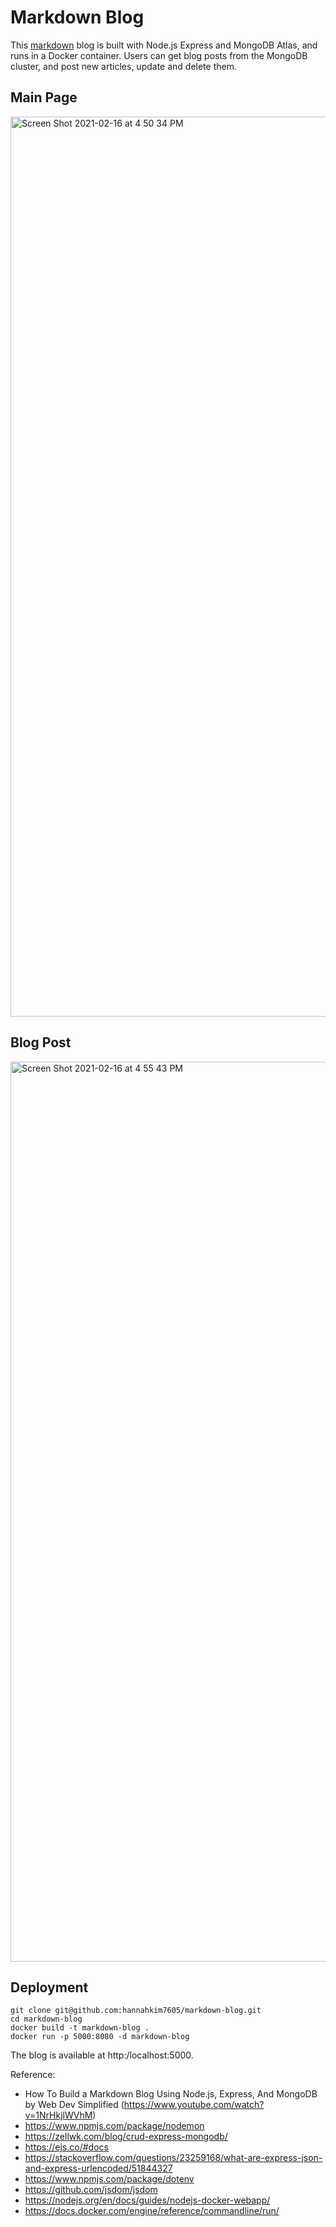 # Markdown Blog
This [markdown](https://www.computerhope.com/jargon/m/markdown.htm) blog is built with Node.js Express and MongoDB Atlas, and runs in a Docker container. Users can get blog posts from the MongoDB cluster, and post new articles, update and delete them.

## Main Page
<img width="1440" alt="Screen Shot 2021-02-16 at 4 50 34 PM" src="https://user-images.githubusercontent.com/41644259/108127931-ff35c600-7079-11eb-8099-0d868c852ffd.png">


## Blog Post
<img width="1440" alt="Screen Shot 2021-02-16 at 4 55 43 PM" src="https://user-images.githubusercontent.com/41644259/108128504-d7932d80-707a-11eb-88e2-0b71e10ca315.png">


## Deployment
```
git clone git@github.com:hannahkim7605/markdown-blog.git
cd markdown-blog
docker build -t markdown-blog .
docker run -p 5000:8080 -d markdown-blog
```
The blog is available at http:/localhost:5000.


Reference:
- How To Build a Markdown Blog Using Node.js, Express, And MongoDB by Web Dev Simplified (https://www.youtube.com/watch?v=1NrHkjlWVhM)
- https://www.npmjs.com/package/nodemon
- https://zellwk.com/blog/crud-express-mongodb/
- https://ejs.co/#docs
- https://stackoverflow.com/questions/23259168/what-are-express-json-and-express-urlencoded/51844327
- https://www.npmjs.com/package/dotenv
- https://github.com/jsdom/jsdom
- https://nodejs.org/en/docs/guides/nodejs-docker-webapp/
- https://docs.docker.com/engine/reference/commandline/run/